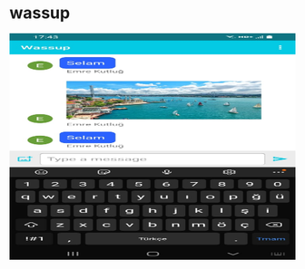 # wassup

<img src="https://github.com/emrekutlug/wassup/blob/main/screenshots/image1.jpeg" alt="drawing" width="800" height="400"/>
